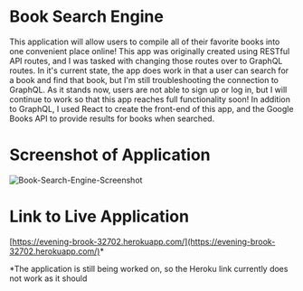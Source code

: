 # Book Search Engine

This application will allow users to compile all of their favorite books into one convenient place online! This app was originally created using RESTful API routes, and I was tasked with changing those routes over to GraphQL routes. In it's current state, the app does work in that a user can search for a book and find that book, but I'm still troubleshooting the connection to GraphQL. As it stands now, users are not able to sign up or log in, but I will continue to work so that this app reaches full functionality soon! In addition to GraphQL, I used React to create the front-end of this app, and the Google Books API to provide results for books when searched.

# Screenshot of Application

![Book-Search-Engine-Screenshot](https://user-images.githubusercontent.com/83373330/137666094-d55f9985-012e-4b16-b96e-4b8572f274d8.png)

# Link to Live Application

[https://evening-brook-32702.herokuapp.com/](https://evening-brook-32702.herokuapp.com/)*

*The application is still being worked on, so the Heroku link currently does not work as it should 